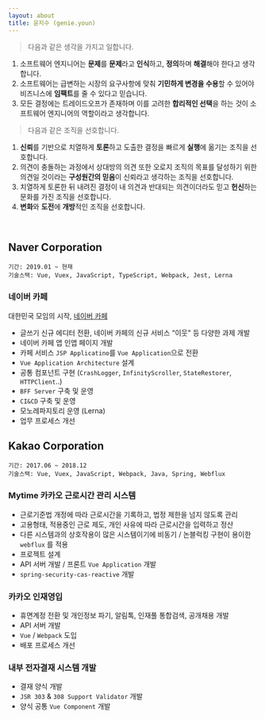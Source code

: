 ```yaml
---
layout: about
title: 윤지수 (genie.youn)
---
```

<!-- ![profile](https://user-images.githubusercontent.com/16642635/63559805-66121600-c58e-11e9-989b-3eb58c2a15ef.jpeg) -->

> 다음과 같은 생각을 가지고 일합니다.

1. 소프트웨어 엔지니어는 **문제**를 **문제**라고 **인식**하고, **정의**하며 **해결**해야 한다고 생각합니다.
2. 소프트웨어는 급변하는 시장의 요구사항에 맞춰 **기민하게 변경을 수용**할 수 있어야 비즈니스에 **임팩트**를 줄 수 있다고 믿습니다.
3. 모든 결정에는 트레이드오프가 존재하며 이를 고려한 **합리적인 선택**을 하는 것이 소프트웨어 엔지니어의 역할이라고 생각합니다.

> 다음과 같은 조직을 선호합니다.

1. **신뢰**를 기반으로 치열하게 **토론**하고 도출한 결정을 빠르게 **실행**에 옮기는 조직을 선호합니다.
2. 의견이 충돌하는 과정에서 상대방의 의견 또한 오로지 조직의 목표를 달성하기 위한 의견일 것이라는 **구성원간의 믿음**이 신뢰라고 생각하는 조직을 선호합니다.
3. 치열하게 토론한 뒤 내려진 결정이 내 의견과 반대되는 의견이더라도 믿고 **헌신**하는 문화를 가진 조직을 선호합니다.
4. **변화**와 **도전**에 **개방**적인 조직을 선호합니다.

<br>


## Naver Corporation
```
기간: 2019.01 ~ 현재
기술스택: Vue, Vuex, JavaScript, TypeScript, Webpack, Jest, Lerna
```
### 네이버 카페
대한민국 모임의 시작, [네이버 카페](https://cafe.naver.com)
* 글쓰기 신규 에디터 전환, 네이버 카페의 신규 서비스 “이웃" 등 다양한 과제 개발
* 네이버 카페 앱 인앱 페이지 개발
* 카페 서비스 `JSP Applicatino`를 `Vue Application`으로 전환
* `Vue Application Architecture` 설계
* 공통 컴포넌트 구현 (`CrashLogger`, `InfinityScroller`, `StateRestorer`, `HTTPClient`..)
* `BFF Server` 구축 및 운영
* `CI&CD` 구축 및 운영
* 모노레파지토리 운영 (Lerna)
* 업무 프로세스 개선

## Kakao Corporation
```
기간: 2017.06 ~ 2018.12
기술스택: Vue, Vuex, JavaScript, Webpack, Java, Spring, Webflux
```
### Mytime 카카오 근로시간 관리 시스템
* 근로기준법 개정에 따라 근로시간을 기록하고, 법정 제한을 넘지 않도록 관리
* 고용형태, 적용중인 근로 제도, 개인 사유에 따라 근로시간을 입력하고 정산
* 다른 시스템과의 상호작용이 많은 시스템이기에 비동기 / 논블럭킹 구현이 용이한 `webflux` 를 적용
* 프로젝트 설계
* API 서버 개발 / 프론트 `Vue Application` 개발
* `spring-security-cas-reactive` 개발

### 카카오 인재영입
* 휴면계정 전환 및 개인정보 파기, 알림톡, 인재풀 통합검색, 공개채용 개발
* API 서버 개발
* `Vue` / `Webpack` 도입
* 배포 프로세스 개선

### 내부 전자결재 시스템 개발
* 결재 양식 개발
* `JSR 303` & `308 Support Validator` 개발
* 양식 공통 `Vue Component` 개발